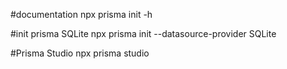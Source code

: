  #documentation
 npx prisma init -h
 
 #init prisma SQLite
 npx prisma init --datasource-provider SQLite
 
 #Prisma Studio
 npx prisma studio